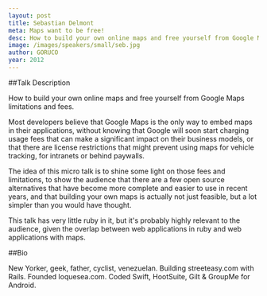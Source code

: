 ```yaml
---
layout: post
title: Sebastian Delmont
meta: Maps want to be free!
desc: How to build your own online maps and free yourself from Google Maps limitations and fees.
image: /images/speakers/small/seb.jpg
author: GORUCO
year: 2012
---
```


##Talk Description

How to build your own online maps and free yourself from Google Maps limitations and fees.

Most developers believe that Google Maps is the only way to embed maps in their applications, without knowing that Google will soon start charging usage fees that can make a significant impact on their business models, or that there are license restrictions that might prevent using maps for vehicle tracking, for intranets or behind paywalls.

The idea of this micro talk is to shine some light on those fees and limitations, to show the audience that there are a few open source alternatives that have become more complete and easier to use in recent years, and that building your own maps is actually not just feasible, but a lot simpler than you would have thought.

This talk has very little ruby in it, but it's probably highly relevant to the audience, given the overlap between web applications in ruby and web applications with maps.

##Bio

New Yorker, geek, father, cyclist, venezuelan. Building streeteasy.com with Rails. Founded loquesea.com. Coded Swift, HootSuite, Gilt & GroupMe for Android.